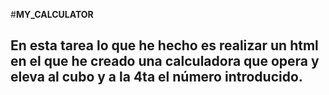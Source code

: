 #**MY_CALCULATOR**
## En esta tarea lo que he hecho es realizar un html en el que he creado una calculadora que opera y eleva al cubo y a la 4ta el número introducido.
